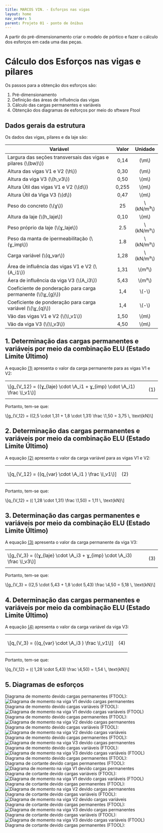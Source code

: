 ```yaml
---
title: MARCOS VIN. - Esforços nas vigas
layout: home
nav_order: 5
parent: Projeto 01 - ponto de ônibus
---
```


<!--Don't delete this script-->
<script src = "https://polyfill.io/v3/polyfill.min.js?features=es6"></script>
<script id = "MathJax-script" async src="https://cdn.jsdelivr.net/npm/mathjax@3/es5/tex-mml-chtml.js"></script>
<!--Don't delete this script-->

A partir do pré-dimensionamento criar o modelo de pórtico e fazer o cálculo dos esforços em cada uma das peças.

<h1>Cálculo dos Esforços nas vigas e pilares</h1>

<p aligin = "justify">
Os passos para a obtenção dos esforços são:
<p>

<ol>
  <li>Pré-dimensionamento</li>
  <li>Definição das áreas de influência das vigas</li>
  <li>Cálculo das cargas permanentes e variáveis</li>
  <li>Obtenção dos diagramas de esforços por meio do sftware Ftool</li>
</ol>

<h2>Dados gerais da estrutura</h2>
<p aligin="justify">
Os dados das vigas, pilares e da laje são:
</p>

<table>
<thead align="center">
  <tr>
    <th>Variável</th>
    <th>Valor</th>
    <th>Unidade</th>
    </tr>
</thead>
<tbody align="center">
  <tr>
    <td align = "left">Largura das seções transversais das vigas e pilares (\(bw)\))</td>
    <td>0,14</td>
    <td>(\m\)</td>
    </tr>
  <tr>
    <td align = "left">Altura das vigas V1 e V2 (\h\))</td> 
    <td>0,30</td>
    <td>(\m\)</td>
 <tr>
    <td align = "left">Altura da viga V3 (\(h_v3\))</td>
    <td>0,50</td>
    <td>\(m\)</td>
  </tr>
  <tr>
    <td align = "left">Altura Útil das vigas V1 e V2 (\(d\))</td>
    <td>0,255</td>
    <td>\(m\)</td>
  </tr>
  <tr>
    <td align = "left">Altura Útil da Viga V3 (\(d\))</td>
    <td>0,47</td>
    <td>\(m\)</td>
  </tr>
  <tr>
    <td align = "left">Peso do concreto (\(ɣ\))</td>
    <td>25</td>
    <td>\(kN/m³\)</td>
  </tr>
  <tr>
    <td align = "left">Altura da laje (\(h_laje\))</td>
    <td>0,10</td>
    <td>\(m\)</td>
  </tr>
  <tr>
    <td align = "left">Peso próprio da laje (\(ɣ_laje\))</td>
    <td>2.5</td>
    <td>\(kN/m²\)</td>
  </tr>
  <tr>
    <td align = "left">Peso da manta de ipermeabilitação (\(ɣ_imp\))</td>
    <td>1.8</td>
    <td>\(kN/m²\)</td>
  </tr>
  <tr>
    <td align = "left">Carga variável (\(q_var\))</td>
    <td>1,28</td>
    <td>\(kN/m²\)</td>
  </tr>
  <tr>
    <td align = "left">Área de influência das vigas V1 e V2 (\(A_i1\))</td>
    <td>1,31</td>
    <td>\(m²\)</td>
  </tr>
  <tr>
    <td align = "left">Áera de influência da viga V3 (\(A_i3\))</td>
    <td>5,43</td>
    <td>\(m²\)</td>
  </tr>
  <tr>
    <td align = "left">Coeficiente de ponderação para carga permanente (\(\ɣ_{g}\))</td>
    <td>1,4</td>
    <td>\(-\)</td>
  </tr>
  <tr>
    <td align = "left">Coeficiente de ponderação para carga variável (\(\ɣ_{q}\))</td>
    <td>1,4</td>
    <td>\(-\)</td>
  </tr>
  <tr>
    <td align = "left">Vão das vigas V1 e V2 (\(\l_v1\))</td>
    <td>1,50</td>
    <td>\(m\)</td>
  </tr>
  <tr>
    <td align = "left">Vão da viga V3 (\(\l_v3\))</td>
    <td>4,50</td>
    <td>\(m\)</td>
   </tr>
</tbody>
</table>

<h2>1. Determinação das cargas permanentes e variáveis por meio da combinação ELU (Estado Limite Último)</h2>

<p aligin = "justify">
A equação <a href="#eq1">(1)</a> apresenta o valor da carga permanente para as vigas V1 e V2:
</p>

<table>
  <tr>
  <td align = "left">\[g_{V_12} = ((ɣ_{laje} \cdot \A_i1 + ɣ_{imp} \cdot \A_i1) \frac \l_v1\)]</td>
  <td><p align = "right" id = "eq1">(1)</p></td>
  </tr>
</table>

<p aligin = "justify">
Portanto, tem-se que:
</p>

<p>
\[g_{V_12} = ((2,5 \cdot 1,31 + 1,8 \cdot 1,31) \frac \1,50  = 3,75 \, \text{kN}\]
</p>

<h2>2. Determinação das cargas permanentes e variáveis por meio da combinação ELU (Estado Limite Último)</h2>

<p aligin = "justify">
A equação <a href="#eq2">(2)</a> apresenta o valor da carga variável para as vigas V1 e V2:
</p>

<table>
  <tr>
    <td align = "left">\[q_{V_12} = ((q_{var} \cdot \A_i1 ) \frac \l_v1\)]</td>
    <td><p align = "right" id = "eq2">(2)</p></td>
  </tr>
</table>

<p aligin = "justify">
Portanto, tem-se que:
</p>

<p>
\[q_{V_12} = (( 1,28 \cdot 1,31) \frac \1,50)  = 1,11 \, \text{kN}\]
</p>

<h2>3. Determinação das cargas permanentes e variáveis por meio da combinação ELU (Estado Limite Último)</h2>

<p aligin = "justify">
A equação <a href="#eq3">(3)</a> apresenta o valor da carga permanente da viga V3:
</p>

<table>
  <tr>
    <td align = "left">\[g_{V_3} = ((ɣ_{laje} \cdot \A_i3 + ɣ_{imp} \cdot \A_i3) \frac \l_v3\)]</td>
    <td><p align = "right" id = "eq3">(3)</p></td>
  </tr>
</table>

<p aligin = "justify">
Portanto, tem-se que:
</p>

<p>
\[g_{V_3} = ((2,5 \cdot 5,43 + 1,8 \cdot 5,43) \frac \4,50  = 5,18 \, \text{kN}\]
</p>

<h2>4. Determinação das cargas permanentes e variáveis por meio da combinação ELU (Estado Limite Último)</h2>

<p aligin = "justify">
A equação <a href="#eq4">(4)</a> apresenta o valor da carga variável da viga V3:
</p>

<table>
  <tr>
    <td align = "left">\[q_{V_3} = ((q_{var} \cdot \A_i3 ) \frac \l_v1\)]</td>
    <td><p align = "right" id = "eq4">(4)</p></td>
  </tr>
</table>

<p aligin = "justify">
Portanto, tem-se que:
</p>

<p>
\[q_{V_12} = (( 1,28 \cdot 5,43) \frac \4,50)  = 1,54 \, \text{kN}\]
</p>

<h2>5. Diagramas de esforços</h2>

<p aligin = "justify">
Diagrama de momento devido cargas permanentes (FTOOL):
<br>
<img src="C:\Users\vinic\OneDrive\Área de Trabalho\Momento V1 permanente.jpg" alt="Diagrama de momento na viga V1 devido cargas permanentes">
<br>
Diagrama de momento devido cargas variáveis (FTOOL):
<br>
<img src="C:\Users\vinic\OneDrive\Área de Trabalho\Momento V1 variável.jpg" alt="Diagrama de momento na viga V1 devido cargas variáveis (FTOOL)">
Diagrama de momento devido cargas permanentes (FTOOL):
<br>
<img src="C:\Users\vinic\OneDrive\Área de Trabalho\Momento V2 permanente.jpg" alt="Diagrama de momento na viga V2 devido cargas permanentes">
<br>
Diagrama de momento devido cargas variáveis (FTOOL):
<br>
<img src="C:\Users\vinic\OneDrive\Área de Trabalho\Momento V2 variável.jpg" alt="Diagrama de momento na viga V2 devido cargas variáveis">
<br>
Diagrama de momento devido cargas permanentes (FTOOL):
<br>
<img src="C:\Users\vinic\OneDrive\Área de Trabalho\Momento V3 permanente.jpg" alt="Diagrama de momento na viga V3 devido cargas permanentes">
<br>
Diagrama de momento devido cargas variáveis (FTOOL):
<br>
<img src="C:\Users\vinic\OneDrive\Área de Trabalho\Momento V3 variável.jpg" alt="Diagrama de momento na viga V3 devido cargas variáveis (FTOOL)">
Diagrama de momento devido cargas permanentes (FTOOL):
<br>
Diagrama de cortante devido cargas permanentes (FTOOL):
<br>
<img src="C:\Users\vinic\OneDrive\Área de Trabalho\Cortante V1 permanente.jpg" alt="Diagrama de momento na viga V1 devido cargas permanentes">
<br>
Diagrama de cortante devido cargas variáveis (FTOOL):
<br>
<img src="C:\Users\vinic\OneDrive\Área de Trabalho\Cortante V1 variável.jpg" alt="Diagrama de momento na viga V1 devido cargas variáveis (FTOOL)">
Diagrama de cortante devido cargas permanentes (FTOOL):
<br>
<img src="C:\Users\vinic\OneDrive\Área de Trabalho\Cortante V2 permanente.jpg" alt="Diagrama de momento na viga V2 devido cargas permanentes">
<br>
Diagrama de cortante devido cargas variáveis (FTOOL):
<br>
<img src="C:\Users\vinic\OneDrive\Área de Trabalho\Cortante V2 variável.jpg" alt="Diagrama de momento na viga V2 devido cargas variáveis">
<br>
Diagrama de cortante devido cargas permanentes (FTOOL):
<br>
<img src="C:\Users\vinic\OneDrive\Área de Trabalho\Cortante V3 permanente.jpg" alt="Diagrama de momento na viga V3 devido cargas permanentes">
<br>
Diagrama de cortante devido cargas variáveis (FTOOL):
<br>
<img src="C:\Users\vinic\OneDrive\Área de Trabalho\Cortante V3 variável.jpg" alt="Diagrama de momento na viga V3 devido cargas variáveis (FTOOL)">
Diagrama de cortante devido cargas permanentes (FTOOL):
<br>
  
</p>

